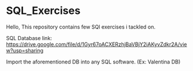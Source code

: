 # SQL_Exercises

Hello,
This repository contains few SQl exercises i tackled on.

SQL Database link: https://drive.google.com/file/d/1Gyr67oACXERzhjBaVBjY2iAKyvZdkr2A/view?usp=sharing

Import the aforementioned DB into any SQL software. (Ex: Valentina DB)





